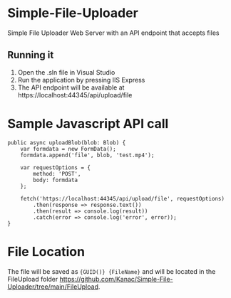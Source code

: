 # Simple-File-Uploader

Simple File Uploader Web Server with an API endpoint that accepts files

## Running it
1. Open the .sln file in Visual Studio
2. Run the application by pressing IIS Express
3. The API endpoint will be available at https://localhost:44345/api/upload/file

# Sample Javascript API call
```
public async uploadBlob(blob: Blob) {
    var formdata = new FormData();
    formdata.append('file', blob, 'test.mp4');

    var requestOptions = {
        method: 'POST',
        body: formdata
    };

    fetch('https://localhost:44345/api/upload/file', requestOptions)
        .then(response => response.text())
        .then(result => console.log(result))
        .catch(error => console.log('error', error));
}
```

# File Location
The file will be saved as `{GUID()} {FileName}` and will be located in the FileUpload folder https://github.com/Kanac/Simple-File-Uploader/tree/main/FileUpload.
